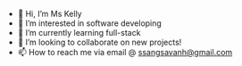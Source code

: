 - 👋 Hi, I’m Ms Kelly
- 👀 I’m interested in software developing
- 🌱 I’m currently learning full-stack
- 💞️ I’m looking to collaborate on new projects!
- 📫 How to reach me via email @ ssangsavanh@gmail.com

<!---
sangsavanh/sangsavanh is a ✨ special ✨ repository because its `README.md` (this file) appears on your GitHub profile.
You can click the Preview link to take a look at your changes.
--->
